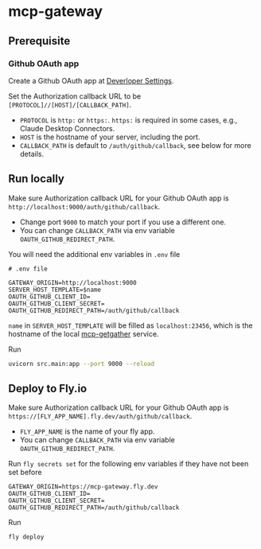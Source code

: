 # mcp-gateway

## Prerequisite

### Github OAuth app

Create a Github OAuth app at [Deverloper Settings](https://github.com/settings/developers).

Set the Authorization callback URL to be `[PROTOCOL]//[HOST]/[CALLBACK_PATH]`.

- `PROTOCOL` is `http:` or `https:`. `https:` is required in some cases, e.g., Claude Desktop Connectors.
- `HOST` is the hostname of your server, including the port.
- `CALLBACK_PATH` is default to `/auth/github/callback`, see below for more details.

## Run locally

Make sure Authorization callback URL for your Github OAuth app is `http://localhost:9000/auth/github/callback`.

- Change port `9000` to match your port if you use a different one.
- You can change `CALLBACK_PATH` via env variable `OAUTH_GITHUB_REDIRECT_PATH`.

You will need the additional env variables in `.env` file

```
# .env file

GATEWAY_ORIGIN=http://localhost:9000
SERVER_HOST_TEMPLATE=$name
OAUTH_GITHUB_CLIENT_ID=
OAUTH_GITHUB_CLIENT_SECRET=
OAUTH_GITHUB_REDIRECT_PATH=/auth/github/callback
```

`name` in `SERVER_HOST_TEMPLATE` will be filled as `localhost:23456`, which is the hostname of the local [mcp-getgather](https://github.com/mcp-getgather/mcp-getgather) service.

Run

```bash
uvicorn src.main:app --port 9000 --reload
```

## Deploy to Fly.io

Make sure Authorization callback URL for your Github OAuth app is `https://[FLY_APP_NAME].fly.dev/auth/github/callback`.

- `FLY_APP_NAME` is the name of your fly app.
- You can change `CALLBACK_PATH` via env variable `OAUTH_GITHUB_REDIRECT_PATH`.

Run `fly secrets set` for the following env variables if they have not been set before

```
GATEWAY_ORIGIN=https://mcp-gateway.fly.dev
OAUTH_GITHUB_CLIENT_ID=
OAUTH_GITHUB_CLIENT_SECRET=
OAUTH_GITHUB_REDIRECT_PATH=/auth/github/callback
```

Run

```bash
fly deploy
```
